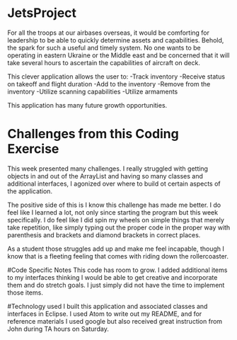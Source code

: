 # JetsProject
For all the troops at our airbases overseas, it would be comforting for leadership to be able to quickly determine assets and capabilities. Behold, the spark for such a useful and timely system. No one wants to be operating in eastern Ukraine or the Middle east and be concerned that it will take several hours to ascertain the capabilities of aircraft on deck.

This clever application allows the user to:
-Track inventory
-Receive status on takeoff and flight duration
-Add to the inventory
-Remove from the inventory
-Utilize scanning capabilities
-Utilize armaments

This application has many future growth opportunities.

# Challenges from this Coding Exercise
This week presented many challenges. I really struggled with getting objects in and out of the ArrayList and having so many classes and additional interfaces, I agonized over where to build ot certain aspects of the application.

The positive side of this is I know this challenge has made me better. I do feel like I learned a lot, not only since starting the program but this week specifically. I do feel like I did spin my wheels on simple things that merely take repetition, like simply typing out the proper code in the proper way with parenthesis and brackets and diamond brackets in correct places.

As a student those struggles add up and make me feel incapable, though I know that is a fleeting feeling that comes with riding down the rollercoaster.

#Code Specific Notes
This code has room to grow. I added additional items to my interfaces thinking I would be able to get creative and incorporate them and do stretch goals. I just simply did not have the time to implement those items.

#Technology used
I built this application and associated classes and interfaces in Eclipse. I used Atom to write out my README, and for reference materials I used google but also received great instruction from John during TA hours on Saturday.
